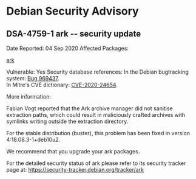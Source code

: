 
Debian Security Advisory
========================


DSA-4759-1 ark -- security update
---------------------------------



Date Reported:
04 Sep 2020
Affected Packages:

[ark](https://packages.debian.org/src:ark)

Vulnerable:
Yes
Security database references:
In the Debian bugtracking system: [Bug 969437](https://bugs.debian.org/cgi-bin/bugreport.cgi?bug=969437).  
In Mitre's CVE dictionary: [CVE-2020-24654](https://security-tracker.debian.org/tracker/CVE-2020-24654).  

More information:

Fabian Vogt reported that the Ark archive manager did not sanitise
extraction paths, which could result in maliciously crafted archives
with symlinks writing outside the extraction directory.


For the stable distribution (buster), this problem has been fixed in
version 4:18.08.3-1+deb10u2.


We recommend that you upgrade your ark packages.


For the detailed security status of ark please refer to its security
tracker page at:
<https://security-tracker.debian.org/tracker/ark>





